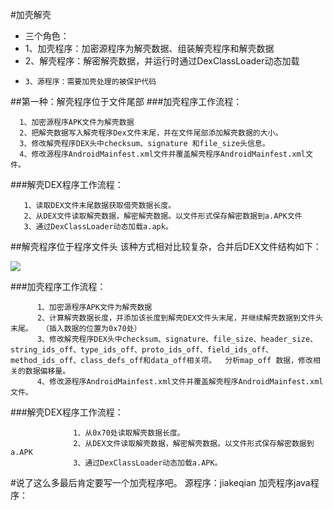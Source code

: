 #加壳解壳


- 三个角色：
-    1、加壳程序：加密源程序为解壳数据、组装解壳程序和解壳数据
-    2、解壳程序：解密解壳数据，并运行时通过DexClassLoader动态加载
-     3、源程序：需要加壳处理的被保护代码
           
          

##第一种：解壳程序位于文件尾部
###加壳程序工作流程：

      1、加密源程序APK文件为解壳数据
      2、把解壳数据写入解壳程序Dex文件末尾，并在文件尾部添加解壳数据的大小。
      3、修改解壳程序DEX头中checksum、signature 和file_size头信息。
      4、修改源程序AndroidMainfest.xml文件并覆盖解壳程序AndroidMainfest.xml文件。


###解壳DEX程序工作流程：

       1、读取DEX文件末尾数据获取借壳数据长度。
       2、从DEX文件读取解壳数据，解密解壳数据。以文件形式保存解密数据到a.APK文件
       3、通过DexClassLoader动态加载a.apk。


##解壳程序位于程序文件头
该种方式相对比较复杂，合并后DEX文件结构如下：

![](http://i.imgur.com/OoSYDx1.png)

###加壳程序工作流程：


          1、加密源程序APK文件为解壳数据
          2、计算解壳数据长度，并添加该长度到解壳DEX文件头末尾，并继续解壳数据到文件头末尾。  （插入数据的位置为0x70处）        
          3、修改解壳程序DEX头中checksum、signature、file_size、header_size、string_ids_off、type_ids_off、proto_ids_off、field_ids_off、method_ids_off、class_defs_off和data_off相关项。  分析map_off 数据，修改相关的数据偏移量。  
          4、修改源程序AndroidMainfest.xml文件并覆盖解壳程序AndroidMainfest.xml文件。


###解壳DEX程序工作流程：

                  1、从0x70处读取解壳数据长度。
                  2、从DEX文件读取解壳数据，解密解壳数据。以文件形式保存解密数据到a.APK
                  3、通过DexClassLoader动态加载a.APK。




#说了这么多最后肯定要写一个加壳程序吧。
源程序：jiakeqian
加壳程序java程序：